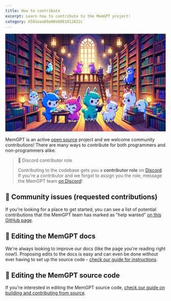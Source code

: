 ```yaml
---
title: How to contribute
excerpt: Learn how to contribute to the MemGPT project!
category: 6581eaa89a00e6001012822c 
---
```


![memgpt llama](https://raw.githubusercontent.com/cpacker/MemGPT/contributing-docs/docs/assets/llama_library.webp)

MemGPT is an active [open source](https://en.wikipedia.org/wiki/Open_source) project and we welcome community contributions! There are many ways to contribute for both programmers and non-programmers alike.

> 📘 Discord contributor role 
>
> Contributing to the codebase gets you a **contributor role** on [Discord](https://discord.gg/9GEQrxmVyE). If you're a contributor and we forgot to assign you the role, message the MemGPT team [on Discord](https://discord.gg/9GEQrxmVyE)!

## 👋 Community issues (requested contributions)

If you're looking for a place to get started, you can see a list of potential contributions that the MemGPT team has marked as "help wanted" [on this GitHub page](https://github.com/cpacker/MemGPT/issues?q=is%3Aissue+is%3Aopen+label%3A%22help+wanted%22).

## 📖 Editing the MemGPT docs

We're always looking to improve our docs (like the page you're reading right now!). Proposing edits to the docs is easy and can even be done without ever having to set up the source code - [check our guide for instructions](contributing_docs).

## 🦙 Editing the MemGPT source code

If you're interested in editing the MemGPT source code, [check our guide on building and contributing from source](contributing_code).